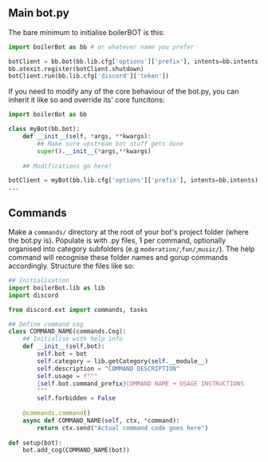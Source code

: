 ## Main bot.py
The bare minimum to initialise boilerBOT is this:
```python
import boilerBot as bb # or whatever name you prefer

botClient = bb.bot(bb.lib.cfg['options']['prefix'], intents=bb.intents)
bb.atexit.register(botClient.shutdown)
botClient.run(bb.lib.cfg['discord']['token'])
```
If you need to modify any of the core behaviour of the bot.py, you can inherit it like so and override its' core funcitons:
```python
import boilerBot as bb

class myBot(bb.bot):
    def __init__(self, *args, **kwargs):
        ## Make sure upstream bot stuff gets done
        super().__init__(*args,**kwargs) 
    
    ## Modifications go here!

botClient = myBot(bb.lib.cfg['options']['prefix'], intents=bb.intents)
...

```



## Commands
Make a `commands/` directory at the root of your bot's project folder (where the bot.py is).
Populate is with .py files, 1 per command, optionally organised into category subfolders (e.g `moderation/`,`fun/`,`music/`). The help command will recognise these folder names and gorup commands accordingly.
Structure the files like so:

```python
## Initialisation
import boilerBot.lib as lib
import discord

from discord.ext import commands, tasks

## Define command cog
class COMMAND_NAME(commands.Cog):
    ## Initialise with help info
    def __init__(self,bot):
        self.bot = bot
        self.category = lib.getCategory(self.__module__)
        self.description = "COMMAND DESCRIPTION"
        self.usage = f"""
        {self.bot.command_prefix}COMMAND NAME + USAGE INSTRUCTIONS
        """
        self.forbidden = False
        
    @commands.command()
    async def COMMAND_NAME(self, ctx, *command):
        return ctx.send("Actual command code goes here")
    
def setup(bot):
    bot.add_cog(COMMAND_NAME(bot))
```